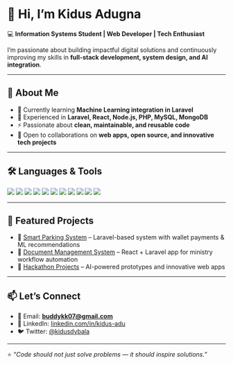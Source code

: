 # 👋 Hi, I’m Kidus Adugna  

💻 **Information Systems Student | Web Developer | Tech Enthusiast**  

I’m passionate about building impactful digital solutions and continuously improving my skills in **full-stack development, system design, and AI integration**.  

---

## 🚀 About Me  
- 🌱 Currently learning **Machine Learning integration in Laravel**  
- 💼 Experienced in **Laravel, React, Node.js, PHP, MySQL, MongoDB**  
- ⚡ Passionate about **clean, maintainable, and reusable code**  
- 🤝 Open to collaborations on **web apps, open source, and innovative tech projects**  

---

## 🛠️ Languages & Tools  

<p>
  <img src="https://img.shields.io/badge/PHP-777BB4?style=for-the-badge&logo=php&logoColor=white" />
  <img src="https://img.shields.io/badge/Laravel-FF2D20?style=for-the-badge&logo=laravel&logoColor=white" />
  <img src="https://img.shields.io/badge/JavaScript-F7DF1E?style=for-the-badge&logo=javascript&logoColor=black" />
  <img src="https://img.shields.io/badge/React-61DAFB?style=for-the-badge&logo=react&logoColor=black" />
  <img src="https://img.shields.io/badge/Node.js-339933?style=for-the-badge&logo=node.js&logoColor=white" />
  <img src="https://img.shields.io/badge/HTML5-E34F26?style=for-the-badge&logo=html5&logoColor=white" />
  <img src="https://img.shields.io/badge/CSS3-1572B6?style=for-the-badge&logo=css3&logoColor=white" />
  <img src="https://img.shields.io/badge/MySQL-4479A1?style=for-the-badge&logo=mysql&logoColor=white" />
  <img src="https://img.shields.io/badge/MongoDB-47A248?style=for-the-badge&logo=mongodb&logoColor=white" />
  <img src="https://img.shields.io/badge/Git-F05032?style=for-the-badge&logo=git&logoColor=white" />
  <img src="https://img.shields.io/badge/Docker-2496ED?style=for-the-badge&logo=docker&logoColor=white" />
</p>

---

## 📌 Featured Projects  
- 🚗 [Smart Parking System](#) – Laravel-based system with wallet payments & ML recommendations  
- 📨 [Document Management System](#) – React + Laravel app for ministry workflow automation  
- 🤖 [Hackathon Projects](#) – AI-powered prototypes and innovative web apps  

---

## 📫 Let’s Connect  
- 📧 Email: **buddykk07@gmail.com**  
- 💼 LinkedIn: [linkedin.com/in/kidus-adu](#)  
- 🐦 Twitter: [@kidusdybala](#)  

---

⭐️ _“Code should not just solve problems — it should inspire solutions.”_
